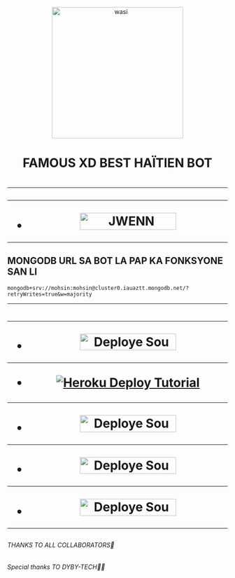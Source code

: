 <p align="center">
 <img alt="wasi" height="300" src="https://avatars.githubusercontent.com/u/167099698?v=4">


  <h1 align="center">FAMOUS XD BEST HAÏTIEN BOT </h1>


   <h1 align="center">



***



***
</a></p>
- <a href="https://replit.com/@habyazor/FAMOUS-XD-PAIRING-CODE?v=1"><img title="JWENN CREDS.JSON" src="https://img.shields.io/badge/JWENN CREDS.JSON-h?color=pink&style=for-the-badge&logo=bmw" width="220" height="38.45"/></a></p>

***

## MONGODB URL SA BOT LA PAP KA FONKSYONE SAN LI

```
mongodb+srv://mohsin:mohsin@cluster0.iauaztt.mongodb.net/?retryWrites=true&w=majority
```


***

</p>




   <h1 align="center"

   

***



***
- <a href="https://dashboard.heroku.com/new?button-url=https://github.com/Famous-Tech/FAMOUS-XD&template=https://github.com/Famous-Tech/FAMOUS-XD"><img title="Deploye Sou Render" src="https://img.shields.io/badge/DEPLOYE SOU HEROKU-h?color=yellow&style=for-the-badge&logo=bmw" width="220" height="38.45"/></a></p>


***

- <a href='https://youtu.be/NbREC9DTQcA?si=bamV9UTA5nXGwDDD' target="_blank"><img alt='Heroku Deploy Tutorial' src='https://img.shields.io/badge/-Heroku Deploy Tutorial-red?style=for-the-badge&logo=youtube&logoColor=white'/></a>

***          
          
- <a href="https://github.com/codespaces/new"><img title="Deploye Sou Codespace" src="https://img.shields.io/badge/DEPLOYE SOU CODESPACE-h?color=grey&style=for-the-badge&logo=bmw" width="220" height="38.45"/></a></p>

***

- <a href="https://railway.app/new"><img title="Deploye Sou Railway" src="https://img.shields.io/badge/DEPLOYE SOU RAILWAY-h?color=purple&style=for-the-badge&logo=bmw" width="220" height="38.45"/></a></p>

***

- <a href="https://replit.com/github/Ethix-Xsid/Ethix-Xsid2"><img title="Deploye Sou Replit" src="https://img.shields.io/badge/DEPLOYE SOU REPLIT-h?color=blue&style=for-the-badge&logo=bmw" width="220" height="38.45"/></a></p>


***

</P>

##


######  THANKS TO ALL COLLABORATORS🤗 
###### Special thanks TO DYBY-TECH🔰✅

